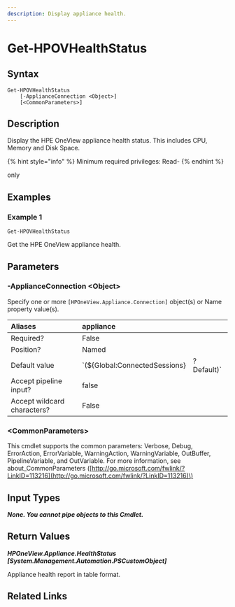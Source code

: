 ```yaml
---
description: Display appliance health.
---
```


# Get-HPOVHealthStatus

## Syntax

```text
Get-HPOVHealthStatus
    [-ApplianceConnection <Object>]
    [<CommonParameters>]
```

## Description

Display the HPE OneView appliance health status. This includes CPU, Memory and Disk Space.

{% hint style="info" %}
Minimum required privileges: Read-
{% endhint %}

only

## Examples

### Example 1

```text
Get-HPOVHealthStatus
```

Get the HPE OneView appliance health.

## Parameters

### -ApplianceConnection &lt;Object&gt;

Specify one or more `[HPOneView.Appliance.Connection]` object\(s\) or Name property value\(s\).

| Aliases | appliance |  |
| :--- | :--- | :--- |
| Required? | False |  |
| Position? | Named |  |
| Default value | \`\(${Global:ConnectedSessions} | ? Default\)\` |
| Accept pipeline input? | false |  |
| Accept wildcard characters? | False |  |

### &lt;CommonParameters&gt;

This cmdlet supports the common parameters: Verbose, Debug, ErrorAction, ErrorVariable, WarningAction, WarningVariable, OutBuffer, PipelineVariable, and OutVariable. For more information, see about\_CommonParameters \([http://go.microsoft.com/fwlink/?LinkID=113216](http://go.microsoft.com/fwlink/?LinkID=113216)\)

## Input Types

_**None. You cannot pipe objects to this Cmdlet.**_

## Return Values

_**HPOneView.Appliance.HealthStatus \[System.Management.Automation.PSCustomObject\]**_

Appliance health report in table format.

## Related Links

